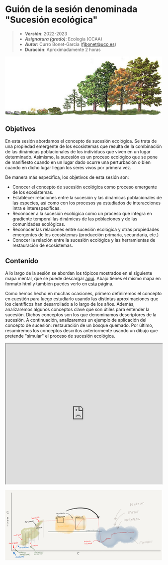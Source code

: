 # Guión de la sesión denominada "Sucesión ecológica"


> + **_Versión_**: 2022-2023
> + **_Asignatura (grado)_**: Ecología (CCAA)
> + **_Autor_**: Curro Bonet-García (fjbonet@uco.es)
> + **Duración**: Aproximadamente 2 horas

<img src="https://github.com/aprendiendo-cosas/Te_ecosistemas_sucesion_ecologia_ccaa/raw/2021-2022/imagenes/portada.jpg" alt="portada" style="zoom:150%;" />



## Objetivos 

En esta sesión abordamos el concepto de sucesión ecológica. Se trata de una propiedad emergente de los ecosistemas que resulta de la combinación de las dinámicas poblacionales de los individuos que viven en un lugar determinado. Asimismo, la sucesión es un proceso ecológico que se pone de manifiesto cuando en un lugar dado ocurre una perturbación o bien cuando en dicho lugar llegan los seres vivos por primera vez.

De manera más específica, los objetivos de esta sesión son:

 + Conocer el concepto de sucesión ecológica como proceso emergente de los ecosistemas.
 + Establecer relaciones entre la sucesión y las dinámicas poblacionales de las especies, así como con los procesos ya estudiados de interacciones intra e interespecíficas. 
 + Reconocer a la sucesión ecológica como un proceso que integra en gradiente temporal las dinámicas de las poblaciones y de las comunidades ecológicas.
 + Reconocer las relaciones entre sucesión ecológica y otras propiedades emergentes de los ecosistemas (producción primaria, secundaria, etc.)
 + Conocer la relación entre la sucesión ecológica y las herramientas de restauración de ecosistemas.



 ## Contenido
A lo largo de la sesión se abordan los tópicos mostrados en el siguiente mapa mental, que se puede descargar  [aquí](https://github.com/aprendiendo-cosas/Te_ecosistemas_sucesion_ecologia_ccaa/raw/2021-2022/presentacion/sucesion.xmind). Abajo tienes el mismo mapa en formato html y también puedes verlo en [esta](https://rawcdn.githack.com/aprendiendo-cosas/Te_ecosistemas_sucesion_ecologia_ccaa/2021-2022/presentacion/Sucesion.html) página.

Como hemos hecho en muchas ocasiones, primero definiremos el concepto en cuestión para luego estudiarlo usando las distintas aproximaciones que los científicos han desarrollado a lo largo de los años. Además, analizaremos algunos conceptos clave que son útiles para entender la sucesión. Dichos conceptos son los que denominamos descriptores de la sucesión. A continuación, analizaremos un ejemplo de aplicación del concepto de sucesión: restauración de un bosque quemado. Por último, resumiremos los conceptos descritos anteriormente usando un dibujo que pretende "simular" el proceso de sucesión ecológica. 



<iframe
  src="https://rawcdn.githack.com/aprendiendo-cosas/Te_ecosistemas_sucesion_ecologia_ccaa/2021-2022/presentacion/Sucesion.html"
  style="width:100%; height:450px;"
></iframe>


![resumen](https://github.com/aprendiendo-cosas/Te_ecosistemas_sucesion_ecologia_ccaa/raw/2021-2022/imagenes/dibujo_sintesis.png)

